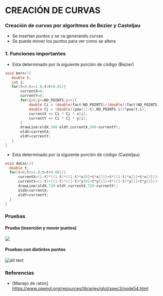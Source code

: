 # CREACIÓN DE CURVAS
### Creación de curvas por algoritmos de Bezier y Casteljau
  - Se insertan puntos y se va generando curvas
  - Se puede mover los puntos para ver como se altera
### 1. Funciones importantes
 - Esta determinado por la siguiente porción de código (Bezier)
 ```cpp
void bern(){
	double t;
	int i;
	for(t=0;t<=1.0;t=t+0.01){
		currentX=0;
		currentY=0;
		for(i=0;i<=NO_POINTS;i++){
			double Ci = (double)fact(NO_POINTS)/(double)(fact(NO_POINTS-i)*fact(i));
			double Cj = (double)(pow((1-t),NO_POINTS-i))*pow(t,i); 	
			currentX += Ci * Cj * x[i];
			currentY += Ci * Cj * y[i];
		}
		drawLine(oldX,500-oldY,currentX,500-currentY);
		oldX=currentX;
		oldY=currentY;
	}
}
```
 - Esta determinado por la siguiente porción de código (Casteljau)
  ```cpp
void deCas(){
	double t;
	for(t=0;t<=1.0;t=t+0.001){
		currentX=(1-t)*((1-t)*((1-t)*x[0]+t*x[1])+t*((1-t)*x[1]+t*x[2]))+t*((1-t)*((1-t)*x[1]+t*x[2])+t*((1-t)*x[2]+t*x[3]));
		currentY=(1-t)*((1-t)*((1-t)*y[0]+t*y[1])+t*((1-t)*y[1]+t*y[2]))+t*((1-t)*((1-t)*y[1]+t*y[2])+t*((1-t)*y[2]+t*y[3]));
		drawLine(oldX,720-oldY,currentX,720-currentY);
		oldX=currentX;
		oldY=currentY;
	}
}
```


### Pruebas
#### Prueba (inserción y mover puntos)

![](https://github.com/jhuni45/UNSA/blob/master/cuarto%20a%C3%B1o/segundo%20semestre/computacion%20grafica/CurvasQuadtree/imagesGifts/beziermoviendo.gif)

#### Pruebas con distintos puntos

![alt text](https://github.com/jhuni45/UNSA/blob/master/cuarto%20a%C3%B1o/segundo%20semestre/computacion%20grafica/CurvasQuadtree/imagesGifts/pruebasbezier.png)

### Referencias
* [Manejo de ratón] https://www.opengl.org/resources/libraries/glut/spec3/node54.html

